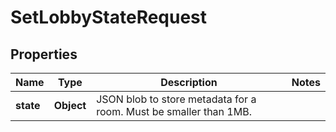 

# SetLobbyStateRequest


## Properties

| Name | Type | Description | Notes |
|------------ | ------------- | ------------- | -------------|
|**state** | **Object** | JSON blob to store metadata for a room. Must be smaller than 1MB. |  |



